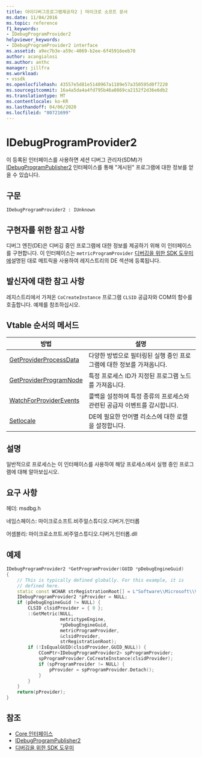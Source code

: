 ```yaml
---
title: 아이디버그프로그램제공자2 | 마이크로 소프트 문서
ms.date: 11/04/2016
ms.topic: reference
f1_keywords:
- IDebugProgramProvider2
helpviewer_keywords:
- IDebugProgramProvider2 interface
ms.assetid: a9ec7b3e-a59c-4069-b2ee-6f45916eeb78
author: acangialosi
ms.author: anthc
manager: jillfra
ms.workload:
- vssdk
ms.openlocfilehash: 43557e5d81e5140967a1189e57a350595d0f7220
ms.sourcegitcommit: 16a4a5da4a4fd795b46a0869ca2152f2d36e6db2
ms.translationtype: MT
ms.contentlocale: ko-KR
ms.lasthandoff: 04/06/2020
ms.locfileid: "80721699"
---
```

# <a name="idebugprogramprovider2"></a>IDebugProgramProvider2
이 등록된 인터페이스를 사용하면 세션 디버그 관리자(SDM)가 [IDebugProgramPublisher2](../../../extensibility/debugger/reference/idebugprogrampublisher2.md) 인터페이스를 통해 "게시된" 프로그램에 대한 정보를 얻을 수 있습니다.

## <a name="syntax"></a>구문

```
IDebugProgramProvider2 : IUnknown
```

## <a name="notes-for-implementers"></a>구현자를 위한 참고 사항
디버그 엔진(DE)은 디버깅 중인 프로그램에 대한 정보를 제공하기 위해 이 인터페이스를 구현합니다. 이 인터페이스는 `metricProgramProvider` [디버깅을 위한 SDK 도우미에](../../../extensibility/debugger/reference/sdk-helpers-for-debugging.md)설명된 대로 메트릭을 사용하여 레지스트리의 DE 섹션에 등록됩니다.

## <a name="notes-for-callers"></a>발신자에 대한 참고 사항
레지스트리에서 가져온 `CoCreateInstance` 프로그램 `CLSID` 공급자와 COM의 함수를 호출합니다. 예제를 참조하십시오.

## <a name="methods-in-vtable-order"></a>Vtable 순서의 메서드

|방법|설명|
|------------|-----------------|
|[GetProviderProcessData](../../../extensibility/debugger/reference/idebugprogramprovider2-getproviderprocessdata.md)|다양한 방법으로 필터링된 실행 중인 프로그램에 대한 정보를 가져옵니다.|
|[GetProviderProgramNode](../../../extensibility/debugger/reference/idebugprogramprovider2-getproviderprogramnode.md)|특정 프로세스 ID가 지정된 프로그램 노드를 가져옵니다.|
|[WatchForProviderEvents](../../../extensibility/debugger/reference/idebugprogramprovider2-watchforproviderevents.md)|콜백을 설정하여 특정 종류의 프로세스와 관련된 공급자 이벤트를 감시합니다.|
|[Setlocale](../../../extensibility/debugger/reference/idebugprogramprovider2-setlocale.md)|DE에 필요한 언어별 리소스에 대한 로캘을 설정합니다.|

## <a name="remarks"></a>설명
일반적으로 프로세스는 이 인터페이스를 사용하여 해당 프로세스에서 실행 중인 프로그램에 대해 알아보십시오.

## <a name="requirements"></a>요구 사항
헤더: msdbg.h

네임스페이스: 마이크로소프트.비주얼스튜디오.디버거.인터롭

어셈블리: 마이크로소프트.비주얼스튜디오.디버거.인터롭.dll

## <a name="example"></a>예제

```cpp
IDebugProgramProvider2 *GetProgramProvider(GUID *pDebugEngineGuid)
{
    // This is typically defined globally. For this example, it is
    // defined here.
    static const WCHAR strRegistrationRoot[] = L"Software\\Microsoft\\VisualStudio\\8.0Exp";
    IDebugProgramProvider2 *pProvider = NULL;
    if (pDebugEngineGuid != NULL) {
        CLSID clsidProvider = { 0 };
        ::GetMetric(NULL,
                    metrictypeEngine,
                    *pDebugEngineGuid,
                    metricProgramProvider,
                    &clsidProvider,
                    strRegistrationRoot);
        if (!IsEqualGUID(clsidProvider,GUID_NULL)) {
            CComPtr<IDebugProgramProvider2> spProgramProvider;
            spProgramProvider.CoCreateInstance(clsidProvider);
            if (spProgramProvider != NULL) {
                pProvider = spProgramProvider.Detach();
            }
        }
    }
    return(pProvider);
}
```

## <a name="see-also"></a>참조
- [Core 인터페이스](../../../extensibility/debugger/reference/core-interfaces.md)
- [IDebugProgramPublisher2](../../../extensibility/debugger/reference/idebugprogrampublisher2.md)
- [디버깅을 위한 SDK 도우미](../../../extensibility/debugger/reference/sdk-helpers-for-debugging.md)
